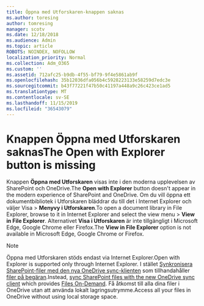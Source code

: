 ```yaml
---
title: Öppna med Utforskaren-knappen saknas
ms.author: toresing
author: tomresing
manager: scotv
ms.date: 12/18/2018
ms.audience: Admin
ms.topic: article
ROBOTS: NOINDEX, NOFOLLOW
localization_priority: Normal
ms.collection: Adm_O365
ms.custom: ''
ms.assetid: 712afc25-b9db-4f55-bf79-9f4e5861ab9f
ms.openlocfilehash: 35b12036dfa056b4c5928223133e58259d7edc3e
ms.sourcegitcommit: b43f77221f47b50c41197a448a9c26c423ce1ad5
ms.translationtype: MT
ms.contentlocale: sv-SE
ms.lasthandoff: 11/15/2019
ms.locfileid: "36543079"
---
```

# <a name="the-open-with-explorer-button-is-missing"></a><span data-ttu-id="638e1-102">Knappen Öppna med Utforskaren saknas</span><span class="sxs-lookup"><span data-stu-id="638e1-102">The Open with Explorer button is missing</span></span>

<span data-ttu-id="638e1-103">Knappen **Öppna med Utforskaren** visas inte i den moderna upplevelsen av SharePoint och OneDrive.</span><span class="sxs-lookup"><span data-stu-id="638e1-103">The **Open with Explorer** button doesn't appear in the modern experience of SharePoint and OneDrive.</span></span> <span data-ttu-id="638e1-104">Om du vill öppna ett dokumentbibliotek i Utforskaren bläddrar du till det i Internet Explorer och väljer Visa \> **Menyvy i Utforskaren**.</span><span class="sxs-lookup"><span data-stu-id="638e1-104">To open a document library in File Explorer, browse to it in Internet Explorer and select the view menu \> **View in File Explorer**.</span></span> <span data-ttu-id="638e1-105">Alternativet **Visa i Utforskaren** är inte tillgängligt i Microsoft Edge, Google Chrome eller Firefox.</span><span class="sxs-lookup"><span data-stu-id="638e1-105">The **View in File Explorer** option is not available in Microsoft Edge, Google Chrome or Firefox.</span></span> 
  
> [!NOTE]
> <span data-ttu-id="638e1-106">Öppna med Utforskaren stöds endast via Internet Explorer.</span><span class="sxs-lookup"><span data-stu-id="638e1-106">Open with Explorer is supported only through Internet Explorer.</span></span> <span data-ttu-id="638e1-107">I stället [Synkronisera SharePoint-filer med den nya OneDrive sync-klienten](https://support.office.com/article/6de9ede8-5b6e-4503-80b2-6190f3354a88.aspx) som tillhandahåller [filer på begäran](https://support.office.com/article/0e6860d3-d9f3-4971-b321-7092438fb38e.aspx).</span><span class="sxs-lookup"><span data-stu-id="638e1-107">Instead, [sync SharePoint files with the new OneDrive sync client](https://support.office.com/article/6de9ede8-5b6e-4503-80b2-6190f3354a88.aspx) which provides [Files On-Demand](https://support.office.com/article/0e6860d3-d9f3-4971-b321-7092438fb38e.aspx).</span></span> <span data-ttu-id="638e1-108">Få åtkomst till alla dina filer i OneDrive utan att använda lokalt lagringsutrymme.</span><span class="sxs-lookup"><span data-stu-id="638e1-108">Access all your files in OneDrive without using local storage space.</span></span> 
  

